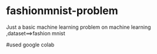 # fashionmnist-problem
Just a basic machine learning problem on machine learning ,dataset==>fashion mnist

#used google colab

